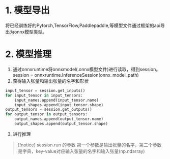 # 1. 模型导出
 将已经训练好的Pytorch,TensorFlow,Paddlepaddle,等模型文件通过框架的api导出为onnx模型类型。
# 2. 模型推理
1. 通过onnxruntime将onnxmodel(.onnx模型文件)进行读取，得到session。session = onnxruntime.InferenceSession(onnx_model_path)
2. 获得输入张量和输出张量的名字和形状
```python
input_tensor = session.get_inputs()
for input_tensor in input_tensors:
	input_names.append(input_tensor.name)
	input_shapes.append(input_tensor.shape)
output_tensors = session.get_outputs()
for output_tensor in output_tensors:
	output_names.append(output_tensor.name)
	output_shapes.append(output_tensor.shape)
```
3. 进行推理
>[!notice] session.run 的参数
> 第一个参数是输出张量的名字，第二个参数是字典，key-value对应输入张量的名字和输入张量(np.ndarray)

